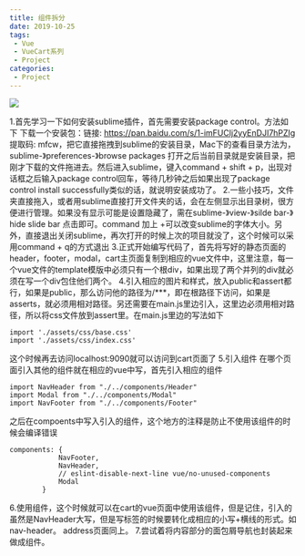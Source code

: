 ```yaml
---
title: 组件拆分
date: 2019-10-25
tags:
 - Vue
 - VueCart系列
 - Project
categories:
 - Project
---
```


![](https://img.hacpai.com/bing/20181123.jpg?imageView2/1/w/960/h/540/interlace/1/q/100)

1.首先学习一下如何安装sublime插件，首先需要安装package control。方法如下
下载一个安装包：链接: https://pan.baidu.com/s/1-imFUClj2yyEnDJI7hPZIg 提取码: mfcw，把它直接拖拽到sublime的安装目录，Mac下的查看目录方法为，sublime-》preferences-》browse packages 打开之后当前目录就是安装目录，把刚才下载的文件拖进去。然后进入sublime，键入command + shift + p，出现对话框之后输入package control回车，等待几秒钟之后如果出现了package control install successfully类似的话，就说明安装成功了。
2.一些小技巧，文件夹直接拖入，或者用sublime直接打开文件夹的话，会在左侧显示出目录树，很方便进行管理。如果没有显示可能是设置隐藏了，需在sublime-》view-》silde bar-》hide slide bar 点击即可。command 加上 +可以改变sublime的字体大小。另外，直接退出关闭sublime，再次打开的时候上次的项目就没了，这个时候可以采用command + q的方式退出
3.正式开始编写代码了，首先将写好的静态页面的header，footer，modal，cart主页面复制到相应的vue文件中，这里注意，每一个vue文件的template模版中必须只有一个根div，如果出现了两个并列的div就必须在写一个div包住他们两个。
4.引入相应的图片和样式，放入public和assert都行，如果是public，那么访问他的路径为/***，即在根路径下访问，如果是asserts，就必须用相对路径。另还需要在main.js里边引入，这里边必须用相对路径，所以将css文件放到assert里。在main.js里边的写法如下
```
import './assets/css/base.css'
import './assets/css/index.css'
```
这个时候再去访问localhost:9090就可以访问到cart页面了
5.引入组件
在哪个页面引入其他的组件就在相应的vue中写，首先引入相应的组件
```
import NavHeader from "./../components/Header"
import Modal from "./../components/Modal"
import NavFooter from "./../components/Footer"
```
之后在compoents中写入引入的组件，这个地方的注释是防止不使用该组件的时候会编译错误
```
components: {
            NavFooter,
            NavHeader,
            // eslint-disable-next-line vue/no-unused-components
            Modal
        }
```
6.使用组件，这个时候就可以在cart的vue页面中使用该组件，但是记住，引入的虽然是NavHeader大写，但是写标签的时候要转化成相应的小写+横线的形式。如nav-header。
address页面同上。
7.尝试着将内容部分的面包屑导航也封装起来做成组件。
